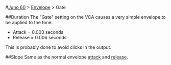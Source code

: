 #[Juno 60](../../) > [Envelope](../) > Gate

##Duration
The "Gate" setting on the VCA causes a very simple envelope to be applied to the tone:
* Attack = 0.003 seconds
* Release = 0.006 seconds

This is probably done to avoid clicks in the output.

##Slope
Same as the normal envelope [attack](../Attack/) and [release](../Release/).
